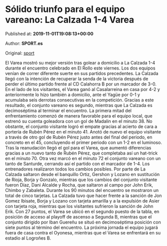 
# Sólido triunfo para el equipo vareano: La Calzada 1-4 Varea

Published at: **2019-11-01T19:08:13+00:00**

Author: **SPORT.es**

Original: [sport](https://www.sport.es/es/noticias/tercera-division/solido-triunfo-para-el-equipo-vareano-la-calzada-1-4-varea-7710830)

El Varea mostró su mejor versión tras golear a domicilio a La Calzada 1-4 durante el encuentro celebrado en El Rollo este viernes. Los dos equipos venían de correr diferente suerte en sus partidos precedentes. La Calzada llegó con la intención de recuperar la senda de la victoria después de perder el último partido frente al CD Calahorra B por un marcador de 3-0. En el lado de los visitantes, el Varea ganó al Casalarreina en casa por 4-2 y anteriormente lo hizo también a domicilio, ante el Yagüe por 0-1 y acumulaba seis derrotas consecutivas en la competición. Gracias a este resultado, el conjunto vareano es segundo, mientras que La Calzada es decimoséptima al terminar el encuentro.
La primera mitad del enfrentamiento comenzó de manera favorable para el equipo local, que estrenó su cuenta goleadora con un gol de Madalin en el minuto 38. No obstante, el conjunto visitante logró el empate gracias al acierto de cara a portería de Rubén Pérez en el minuto 41. Anotó de nuevo el equipo visitante a través de otro gol de Rubén Pérez justo antes del final del periodo, en concreto en el 45, concluyendo el primer periodo con un 1-2 en el luminoso.
Tras la reanudación llegó el gol para el Varea, que aumentó diferencias gracias a un nuevo tanto de Rubén Pérez, que completaba así un hat-trick en el minuto 70. Otra vez marcó en el minuto 72 el conjunto vareano con un tanto de Santurde, cerrando así el partido con el marcador de 1-4.
Los entrenadores realizaron todos los cambios posibles. Por parte de La Calzada saltaron desde el banquillo Ortiz, Gershon y Lozano en sustitución de Rioja, Borja y Gonzalo, mientras que los cambios del conjunto visitante fueron Díaz, Dani Alcalde y Rocha, que saltaron al campo por John Erik, Chimbo y Zabaleta.
Durante los 90 minutos del encuentro se mostraron un total de cinco tarjetas. La Calzada tuvo que hacer frente a la sanción de Jon Gomez Ibisate, Borja y Lozano con tarjeta amarilla y a la expulsión de Asier con tarjeta roja, mientras que los visitantes sufrieron la sanción de John Erik.
Con 27 puntos, el Varea se ubicó en el segundo puesto de la tabla, en posición de acceso al playoff de ascenso a Segunda B, mientras que el conjunto dirigido por Iban Guereñu se situó en decimoséptima posición con siete puntos al término del encuentro.
La próxima jornada el equipo jugará fuera de casa contra el Oyonesa, mientras que el Varea se enfrentará en su estadio al Logroñes B.
